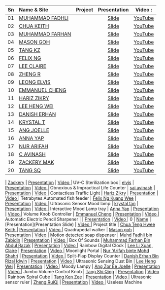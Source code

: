 |Sn      |Name & Site                                              |Project              |Presentation| Video           :|
|:------:|:--------------------------------------------------------|:-------------------:|:----------:|:----------------:|
|01      |[MUHAMMAD FADHLI](https://darksnowle.github.io/EP1000/)  |                     |[Slide]()   |[YouTube]() |
|02      |[CHUA KEITH](https://keithsp.github.io/Ep1000/)          |                     |[Slide]()   |[YouTube]() |
|03      |[MUHAMMAD FARHAN](https://mfarhan1211.github.io/EP1000/) |                     |[Slide]()   |[YouTube]() |
|04      |[MASON GOH](https://masongoh.github.io/ep1000/)          |                     |[Slide]()   |[YouTube]() |
|05      |[TANG KZ](https://tangkenzee.github.io/EP1000)           |                     |[Slide]()   |[YouTube]() |
|06      |[FELIX NG](https://felixnkw.github.io/EP1000/)           |                     |[Slide]()   |[YouTube]() |
|07      |[LEE CLAIRE](https://sp-claire.github.io/E1000/)         |                     |[Slide]()   |[YouTube]() |
|08      |[ZHENG R](https://zhengrq20.github.io/ep1000/)           |                     |[Slide]()   |[YouTube]() |
|09      |[LEONG ELVIS](https://ElvisLeong.github.io/EP1000.)      |                     |[Slide]()   |[YouTube]() |
|10      |[EMMANUEL CHENG](https://partixle.github.io/EP1000/)     |                     |[Slide]()   |[YouTube]() |
|11      |[HARIZ ZIKRY](https://harizzikry.github.io/EP1000/)      |                     |[Slide]()   |[YouTube]() |
|12      |[LEE HENG WEI](https://leehengwei.github.io/EP1000/)     |                     |[Slide]()   |[YouTube]() |
|13      |[DANISH ERHAN](https://danish-erhan02.github.io/EP1000/) |                     |[Slide]()   |[YouTube]() |
|14      |[KRYSTAL T](https://krystaltan19.github.io/EP1000/)      |                     |[Slide]()   |[YouTube]() |
|15      |[ANG JOELLE](https://jaze7.github.io/EP1000/)            |                     |[Slide]()   |[YouTube]() |
|16      |[ANNA YAP](https://annayjl.github.io/EP1000/)            |                     |[Slide]()   |[YouTube]() |
|17      |[NUR ARIFAH](https://refrigerated.github.io/EP1000/)     |                     |[Slide]()   |[YouTube]() |
|18      |[C AVINASH](https://avi7v.github.io/EP1000/)             |                     |[Slide]()   |[YouTube]() |
|19      |[ZACKERY MAK](https://zackerymak.github.io/EP1000/)      |                     |[Slide]()   |[YouTube]() |
|20      |[TANG SQ](https://tangshiqing.github.io/EP1000/)         |                     |[Slide]()   |[YouTube]() |


 | [Zackery](https://zackerymak.github.io/EP1000/) |     [Presentation](https://docs.google.com/presentation/d/1tWDd58ZM36F6OC9yksJu9Z5nMaEh23uZSM9u3xZJS0U/edit?usp=sharing) |      [ Video ]() |  UV-C Sterilization box
 | [elvis](https://elvisleong.github.io/LeongJinWaiElvis-blogpage) |     [Presentation](https://drive.google.com/file/d/1u-erbN5OibUa78mbF43Gsptoc3Ibj87i/view?usp=sharing) |    [ Video ](https://youtu.be/_80zE2cVCXI) |  Obnoxious & Impractical Life Counter
 | [sai avinash](https://avi7v.github.io/EP1000/) |      [Presentation](https://drive.google.com/file/d/1bP7KADfHH4r08gYqS2vHghh1kiNqlBMV/view?usp=sharing) |    [ Video ](https://youtu.be/jktus0246Go) |  Contactless Traffic Light
 | [Hariz Zikry](https://harizzikry.github.io/EP1000/) |     [Presentation](https://github.com/HarizZikry/EP1000/blob/master/images/FinalProject/Presentation_Dfab.png) |    [ Video ](https://youtu.be/y_QS-WVD3pE) |  Tetrabytes Automated fish feeder
 | [Felix Ng Kuang Wee](https://felixnkw.github.io/EP1000/) |    [Presentation](https://drive.google.com/file/d/1SgyBZD7IPHzSCArraHkvBxyQqVcsxTjQ/view?usp=sharing) |    [ Video ](https://www.youtube.com/watch?v=RdRJpDntqjY) |   Ultrasonic Sensor Mood lamp
 | [krystal tan](https://krystaltan19.github.io/EP1000/) |   [Presentation](https://drive.google.com/file/d/1Gtf6Kau7OPwAw9CzLBEjQrvUzeeybm1R/view?usp=sharing) |    [ Video ](https://drive.google.com/file/d/1Wv-PmkwSq4WfsdyoCeJ8Wg4xt7Fjdrx-/view?usp=sharing) |    Interactive Mood Lamp tray
 | [Anna Yap](https://annayjl.github.io/EP1000/) |   [Presentation](https://annayjl.github.io/EP1000/Presentation.html ) |   [ Video ](https://youtu.be/oLY7Wk3n_i4) |  Volume Knob Controller
 | [Emmanuel Cheng](https://partixle.github.io/EP1000/index.html) |      [Presentation](https://drive.google.com/file/d/1S6t9LEkktbF01mjGyD2uTJX0go4hFjHW/view?usp=sharing) |    [ Video ](https://youtu.be/cbPp5W0gwXM) |  Automatic Electric Pencil Sharpener
 | []() |    [Presentation]() |      [ Video ]() |  0
 | [Name](Website) |     [Presentation](Presentation Slide) |    [ Video ](Video) |     Project title
 | [Chua Teng Hwee Keith ](https://keithsp.github.io/EP1000/) |      [Presentation](https://docs.google.com/presentation/d/1ezP5rh51rcuQEOYod0Fvu7YkmDbCIsDg5C_xKFAWmbA/edit?usp=sharing) |      [ Video ](https://www.youtube.com/watch?v=nRjWll0zR2o) |   Quadrapedal walker
 | [Mason goh](https://masongoh.github.io/ep1000/) |     [Presentation](https://docs.google.com/presentation/d/1an1Zat3BDTwHfj3I0DYEZQUE-gDJDM2pVdn_xlMmPxw/edit?usp=sharing) |      [ Video ](https://drive.google.com/file/d/1lUf8HNABtgvqRKJgktTK80HFZ1qxw8T3/view?usp=sharing) |    Motion detected soap dispenser
 | [Muhd Fadhli bin Zabidin](https://darksnowle.github.io/EP1000/) |     [Presentation](https://drive.google.com/file/d/1dWjQTh9tQCK5PEPVEuWybhEz8e-ayF_u/view?usp=sharing) |    [ Video ](https://youtu.be/qvHUOC-rckQ) |  Box Of Sounds
 | [Muhammad Farhan Bin Abdul Razak](https://mfarhan1211.github.io/EP1000/) |    [Presentation](https://docs.google.com/presentation/d/1LNbNLaE2jwWwwEaOaqG71IyzSqwEOlvjQ-DntOzQwqA/edit#slide=id.p) |   [ Video ](https://www.youtube.com/watch?v=3f8fRh7mgI8&feature=youtu.be) |  Rainbow Digital Clock
 | [Lee Li Xuan, Claire](https://sp-claire.github.io/E1000/) |   [Presentation](https://drive.google.com/file/d/1vrK5iBuh-nqQojjt6rhRW1_VXyzbF0BB/view?usp=drivesdk) |   [ Video ](https://youtu.be/blOxVu3UmBc) |  Moonlight Portal
 | [Nur 'Arifah binte Mohd Shahri](https://refrigerated.github.io/EP1000/) |     [Presentation](https://docs.google.com/presentation/d/1WT44GiZLVwQUHODC2z7HWO9Bv4CWQipQap4rK2VvwHA/edit?usp=sharing) |      [ Video ](https://youtu.be/-xS44byfAJM) |  Split-Flap Display Counter
 | [Danish Erhan Bin Rizal Idwin](https://danish-erhan02.github.io/EP1000/) |    [Presentation](https://danish-erhan02.github.io/EP1000/Danish_Erhan_EP1000_PresentaitonSlides.png) |    [ Video ](https://youtu.be/gTBcLABaUng) |  Ultrasonic Sensing Dust Bin
 | [Lee Heng Wei](https://leehengwei.github.io/EP1000/) |    [Presentation](https://leehengwei.github.io/EP1000/Final_project/Presentation%20DFAB.png) |     [ Video ](https://www.youtube.com/watch?v=tJQS2-pXS1g) |   Moody Lampy
 | [Ang Zor Ee Joelle](https://jaze7.github.io/EP1000/) |    [Presentation](https://jaze7.github.io/EP1000/Final_Project/fl-01.png) |    [ Video ](https://youtu.be/bphW0ix4dac) |  Jumbo Volume Control Knob
 | [Tang Shi Qing](https://tangshiqing.github.io/EP1000/) |      [Presentation](https://github.com/TangShiQing/EP1000/blob/master/Rainbow%20Spiral%20Cube.png) |     [ Video ](https://www.youtube.com/watch?v=x2wD6pF-Q3c) |   Rainbow Spiral Cube
 | [Tang Ken Zee](https://tangkenzee.github.io/EP1000/) |    [Presentation](https://docs.google.com/presentation/d/12W3SBqIVcuN-NopO-k8MXQtq1eI6KnPI66CM5cMgC8g/edit?usp=sharing) |      [ Video ](https://ichatspedu-my.sharepoint.com/:v:/g/personal/kenzee_19_ichat_sp_edu_sg/EWiI_C15afBCksRtypnq0XIBcgrQtbY2BV1Yo5ARJDMcAw?e=4WuQXx) |     Ultrasonic sensor ruler
 | [Zheng RuiQi](https://zhengrq20.github.io/ep1000/) |      [Presentation](https://docs.google.com/presentation/d/1IVgGeT1p_3-3rdoHUs1TB6IktaTo3hXXyAyklue7kd8/edit#slide=id.p) |   [ Video ](https://www.youtube.com/watch?v=mubHmbVllEk) |   Useless Machine
